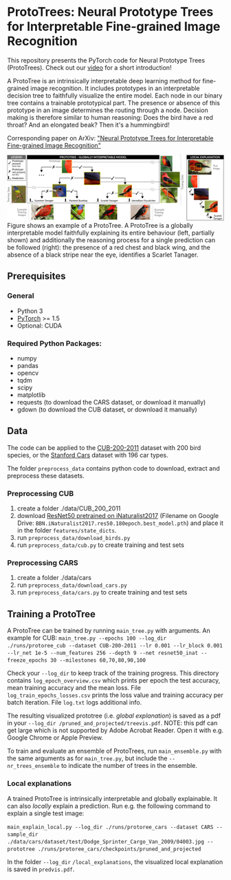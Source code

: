 # ProtoTrees: Neural Prototype Trees for Interpretable Fine-grained Image Recognition
This repository presents the PyTorch code for Neural Prototype Trees (ProtoTrees). Check out our [video](https://videos.mysimpleshow.com/qyZYnaTBHv) for a short introduction!

A ProtoTree is an intrinsically interpretable deep learning method for fine-grained image recognition. It includes prototypes in an interpretable decision tree to faithfully visualize the entire model. Each node in our binary tree contains a trainable prototypical part. The presence or absence of this prototype in an image determines the routing through a node. Decision making is therefore similar to human reasoning: Does the bird have a red throat? And an elongated beak? Then it's a hummingbird!

Corresponding paper on ArXiv: ["Neural Prototype Trees for Interpretable Fine-grained Image Recognition"](https://arxiv.org/abs/2012.02046)

![Example of a ProtoTree.](images/prototree_teaser.png "ProtoTree")
Figure shows an example of a ProtoTree. A ProtoTree is a globally interpretable model faithfully explaining its entire behaviour (left, partially shown) and additionally the reasoning process for a single prediction can be followed (right): the presence of a red chest and black wing, and the absence of a black stripe near the eye, identifies a Scarlet Tanager. 

## Prerequisites

### General
* Python 3
* [PyTorch](https://pytorch.org/get-started/locally/) >= 1.5
* Optional: CUDA

### Required Python Packages:
* numpy
* pandas
* opencv
* tqdm
* scipy
* matplotlib
* requests (to download the CARS dataset, or download it manually)
* gdown (to download the CUB dataset, or download it manually)

## Data
The code can be applied to the [CUB-200-2011](http://www.vision.caltech.edu/visipedia/CUB-200-2011.html) dataset with 200 bird species, or the [Stanford Cars](https://ai.stanford.edu/~jkrause/cars/car_dataset.html) dataset with 196 car types. 

The folder `preprocess_data` contains python code to download, extract and preprocess these datasets. 

### Preprocessing CUB
1. create a folder ./data/CUB_200_2011
2. download [ResNet50 pretrained on iNaturalist2017](https://drive.google.com/drive/folders/1yHme1iFQy-Lz_11yZJPlNd9bO_YPKlEU) (Filename on Google Drive: `BBN.iNaturalist2017.res50.180epoch.best_model.pth`) and place it in the folder `features/state_dicts`.
3. run `preprocess_data/download_birds.py`
4. run `preprocess_data/cub.py` to create training and test sets

### Preprocessing CARS
1. create a folder ./data/cars
2. run `preprocess_data/download_cars.py`
3. run `preprocess_data/cars.py` to create training and test sets

## Training a ProtoTree
A ProtoTree can be trained by running `main_tree.py` with arguments. An example for CUB: `main_tree.py --epochs 100 --log_dir ./runs/protoree_cub --dataset CUB-200-2011 --lr 0.001 --lr_block 0.001 --lr_net 1e-5 --num_features 256 --depth 9 --net resnet50_inat --freeze_epochs 30 --milestones 60,70,80,90,100`

Check your `--log_dir` to keep track of the training progress. This directory contains `log_epoch_overview.csv` which prints per epoch the test accuracy, mean training accuracy and the mean loss. File `log_train_epochs_losses.csv` prints the loss value and training accuracy per batch iteration. File `log.txt` logs additional info. 

The resulting visualized prototree (i.e. *global explanation*) is saved as a pdf in your `--log_dir /pruned_and_projected/treevis.pdf`. NOTE: this pdf can get large which is not supported by Adobe Acrobat Reader. Open it with e.g. Google Chrome or Apple Preview. 

To train and evaluate an ensemble of ProtoTrees, run `main_ensemble.py` with the same arguments as for `main_tree.py`, but include the `--nr_trees_ensemble` to indicate the number of trees in the ensemble. 

### Local explanations
A trained ProtoTree is intrinsically interpretable and globally explainable. It can also *locally* explain a prediction. Run e.g. the following command to explain a single test image:

`main_explain_local.py --log_dir ./runs/protoree_cars --dataset CARS --sample_dir ./data/cars/dataset/test/Dodge_Sprinter_Cargo_Van_2009/04003.jpg --prototree ./runs/protoree_cars/checkpoints/pruned_and_projected`

In the folder `--log_dir` `/local_explanations`, the visualized local explanation is saved in `predvis.pdf`.
